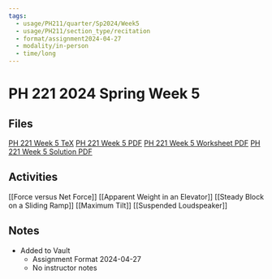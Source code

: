 ```yaml
---
tags:
  - usage/PH211/quarter/Sp2024/Week5
  - usage/PH211/section_type/recitation
  - format/assignment2024-04-27
  - modality/in-person
  - time/long
---
```

# PH 221 2024 Spring Week 5
## Files
[PH 221 Week 5 TeX](PH_221_Week_5.tex)
[PH 221 Week 5 PDF](PH_221_Week_5.pdf)
[PH 221 Week 5 Worksheet PDF](PH_221_Week_5-Worksheet.pdf)
[PH 221 Week 5 Solution PDF](PH_221_Week_5-Solution.pdf)
## Activities
[[Force versus Net Force]]
[[Apparent Weight in an Elevator]]
[[Steady Block on a Sliding Ramp]]
[[Maximum Tilt]]
[[Suspended Loudspeaker]]
## Notes
* Added to Vault
	* Assignment Format 2024-04-27
	* No instructor notes